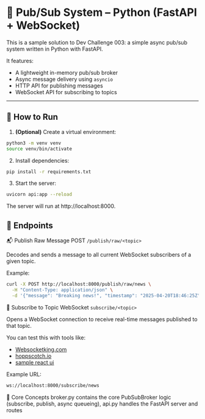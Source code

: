 # 🐍 Pub/Sub System – Python (FastAPI + WebSocket)

This is a sample solution to Dev Challenge 003: a simple async pub/sub system written in Python with FastAPI.

It features:

- A lightweight in-memory pub/sub broker
- Async message delivery using `asyncio`
- HTTP API for publishing messages
- WebSocket API for subscribing to topics

---

## 🚀 How to Run

1) **(Optional)** Create a virtual environment:

```bash
python3 -m venv venv
source venv/bin/activate
```
2) Install dependencies:
```bash
pip install -r requirements.txt
```
3) Start the server:
```bash
uvicorn api:app --reload
```
The server will run at http://localhost:8000.

## 🔌 Endpoints
📬 Publish Raw Message
POST ``/publish/raw/<topic>``

Decodes and sends a message to all current WebSocket subscribers of a given topic.

Example:
```bash
curl -X POST http://localhost:8000/publish/raw/news \
  -H "Content-Type: application/json" \
  -d '{"message": "Breaking news!", "timestamp": "2025-04-20T18:46:25Z"}'
```

📡 Subscribe to Topic
WebSocket ``subscribe/<topic>``

Opens a WebSocket connection to receive real-time messages published to that topic.

You can test this with tools like:
- [Websocketking.com](http://websocketking.com)
- [hoppscotch.io](http://hoppscotch.io)
- [sample react ui](/week3_pubsub/solutions/react_frontend)

Example URL:
```bash
ws://localhost:8000/subscribe/news
```
🧠 Core Concepts
broker.py contains the core PubSubBroker logic (subscribe, publish, async queueing), api.py handles the FastAPI server and routes
